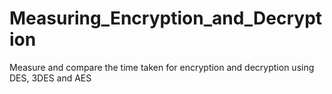 # Measuring_Encryption_and_Decryption
Measure and compare the time taken for encryption and decryption using DES, 3DES and AES
